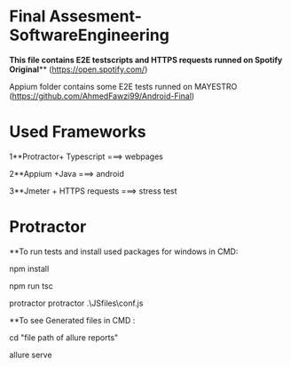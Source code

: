 # Final Assesment-SoftwareEngineering

******************This file contains E2E testscripts and HTTPS requests runned on Spotify Original******************** 
(https://open.spotify.com/)

Appium folder contains some E2E tests runned on MAYESTRO (https://github.com/AhmedFawzi99/Android-Final)

# Used Frameworks

1**Protractor+ Typescript ===> webpages

2**Appium +Java ===> android

3**Jmeter + HTTPS requests ===> stress test

# Protractor

**To run tests and install used packages
for windows in CMD:

npm install

npm run tsc

protractor protractor .\JSfiles\conf.js

**To see Generated files in CMD : 

cd "file path of allure reports"

allure serve
